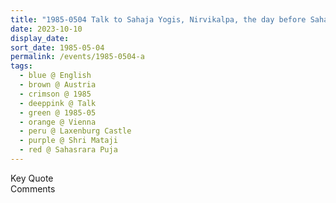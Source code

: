 ```yaml
---
title: "1985-0504 Talk to Sahaja Yogis, Nirvikalpa, the day before Sahasrāra Pūjā, Laxenburg Castle, Vienna, Austria"
date: 2023-10-10
display_date: 
sort_date: 1985-05-04
permalink: /events/1985-0504-a
tags:
  - blue @ English
  - brown @ Austria
  - crimson @ 1985
  - deeppink @ Talk
  - green @ 1985-05
  - orange @ Vienna
  - peru @ Laxenburg Castle
  - purple @ Shri Mataji
  - red @ Sahasrara Puja
---
```


<wave-list>
  <list-title color="green" width="75">Key Quote</list-title>
  <list-item color="BlanchedAlmond"  width="200"></list-item>
  <list-item color="Lavender"></list-item>
  <list-item color="BlanchedAlmond"></list-item>
</wave-list>

<br>

<wave-list>
  <list-title color="green" width="75">Comments</list-title>
  <list-item color="BlanchedAlmond"  width="200"></list-item>
  <list-item color="Lavender"></list-item>
  <list-item color="BlanchedAlmond"></list-item>
</wave-list>
